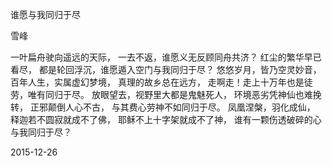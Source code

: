 谁愿与我同归于尽

雪峰


一叶扁舟驶向遥远的天际，
一去不返，谁愿义无反顾同舟共济？
红尘的繁华早已看尽，
都是轮回浮沉，谁愿遁入空门与我同归于尽？
悠悠岁月，皆乃空灵妙音，
百年人生，实属虚幻梦境，
真理的故乡总在远方，
走啊走！走上十万年也是徒劳，唯有同归于尽。
放眼望去，视野里大都是鬼魅死人，
环境恶劣凭神仙也难挽转，
正邪颠倒人心不古，
与其费心劳神不如同归于尽。
凤凰涅槃，羽化成仙，
释迦若不圆寂就成不了佛，
耶稣不上十字架就成不了神，
谁有一颗伤透破碎的心与我同归于尽？

2015-12-26



